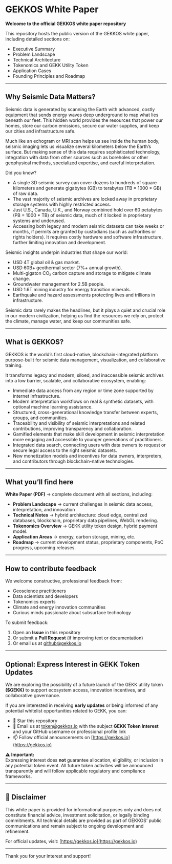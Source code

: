 # GEKKOS White Paper

**Welcome to the official GEKKOS white paper repository**

This repository hosts the public version of the GEKKOS white paper, including detailed sections on:

- Executive Summary  
- Problem Landscape  
- Technical Architecture  
- Tokenomics and GEKK Utility Token  
- Application Cases  
- Founding Principles and Roadmap
  
---

## Why Seismic Data Matters?

Seismic data is generated by scanning the Earth with advanced, costly equipment that sends energy waves deep underground to map what lies beneath our feet. This hidden world provides the resources that power our homes, store our carbon emissions, secure our water supplies, and keep our cities and infrastructure safe.

Much like an echogram or MRI scan helps us see inside the human body, seismic imaging lets us visualize several kilometers below the Earth’s surface. But making sense of this data requires sophisticated technology, integration with data from other sources such as boreholes or other geophysical methods, specialized expertise, and careful interpretation.

Did you know?
- A single 3D seismic survey can cover dozens to hundreds of square kilometers and generate gigabytes (GB) to terabytes (TB = 1000 * GB) of raw data.
- The vast majority of seismic archives are locked away in proprietary storage systems with highly restricted access.
- Just U.S., Canada, U.K., and Norway combined hold over 60 petabytes (PB = 1000 * TB) of seismic data, much of it locked in proprietary systems and underused.
- Accessing both legacy and modern seismic datasets can take weeks or months, if permits are granted by custodians (such as authorities or rights holders). It requires costly hardware and software infrastructure, further limiting innovation and development.

Seismic insights underpin industries that shape our world:
- USD 4T global oil & gas market.
- USD 60B+ geothermal sector (7%+ annual growth).
- Multi-gigaton CO₂ carbon capture and storage to mitigate climate change.
- Groundwater management for 2.5B people.
- USD 1.6T mining industry for energy transition minerals.
- Earthquake and hazard assessments protecting lives and trillions in infrastructure.

Seismic data rarely makes the headlines, but it plays a quiet and crucial role in our modern civilization, helping us find the resources we rely on, protect the climate, manage water, and keep our communities safe.

---

## What is GEKKOS?

GEKKOS is the world’s first cloud-native, blockchain-integrated platform purpose-built for seismic data management, visualization, and collaborative training.

It transforms legacy and modern, siloed, and inaccessible seismic archives into a low barrier, scalable, and collaborative ecosystem, enabling:
- Immediate data access from any region or time zone supported by internet infrastructure.
- Modern interpretation workflows on real & synthetic datasets, with optional machine learning assistance.
- Structured, cross-generational knowledge transfer between experts, groups, and communities.
- Traceability and visibility of seismic interpretations and related contributions, improving transparency and collaboration.
- Gamified elements that make skill development in seismic interpretation more engaging and accessible to younger generations of practitioners.
- Integrated data search, connecting users with data owners to request or secure legal access to the right seismic datasets.
- New monetization models and incentives for data owners, interpreters, and contributors through blockchain-native technologies.

---

## What you’ll find here

**White Paper (PDF)** → complete document with all sections, including:
- **Problem Landscape** → current challenges in seismic data access, interpretation, and innovation
- **Technical Notes** → hybrid architecture: cloud edge, centralized databases, blockchain, proprietary data pipelines, WebGL rendering.
- **Tokenomics Overview** → GEKK utility token design, hybrid payment model.
- **Application Areas** → energy, carbon storage, mining, etc.
- **Roadmap** → current development status, proprietary components, PoC progress, upcoming releases.

---

## How to contribute feedback

We welcome constructive, professional feedback from:

- Geoscience practitioners  
- Data scientists and developers  
- Tokenomics experts  
- Climate and energy innovation communities  
- Curious minds passionate about subsurface technology

To submit feedback:

1. Open an **Issue** in this repository  
2. Or submit a **Pull Request** (if improving text or documentation)  
3. Or email us at [github@gekkos.io](mailto:github@gekkos.io)

---

## Optional: Express Interest in GEKK Token Updates

We are exploring the possibility of a future launch of the GEKK utility token **($GEKK)** to support ecosystem access, innovation incentives, and collaborative governance.

If you are interested in receiving **early updates** or being informed of any potential whitelist opportunities related to GEKK, you can:

- 🌟 Star this repository  
- 📨 Email us at [token@gekkos.io](mailto:token@gekkos.io) with the subject **GEKK Token Interest** and your GitHub username or professional profile link  
- 📫 Follow official announcements on [https://gekkos.io](https://gekkos.io)

⚠ **Important:**  
Expressing interest does **not** guarantee allocation, eligibility, or inclusion in any potential token event. All future token activities will be announced transparently and will follow applicable regulatory and compliance frameworks.

---

## 📢 Disclaimer

This white paper is provided for informational purposes only and does not constitute financial advice, investment solicitation, or legally binding commitments. All technical details are provided as part of GEKKOS’ public communications and remain subject to ongoing development and refinement.

For official updates, visit: [https://gekkos.io](https://gekkos.io)

---

Thank you for your interest and support!
